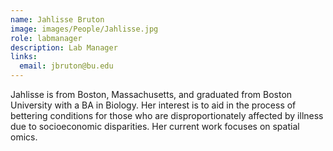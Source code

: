 ```yaml
---
name: Jahlisse Bruton
image: images/People/Jahlisse.jpg
role: labmanager
description: Lab Manager
links:
  email: jbruton@bu.edu
---
```


Jahlisse is from Boston, Massachusetts, and graduated from Boston University  with a BA in Biology. Her interest is to aid in the process of bettering conditions for those who are disproportionately affected by illness due to socioeconomic disparities. Her current work focuses on spatial omics.


